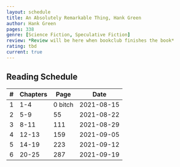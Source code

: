 ```yaml
---
layout: schedule
title: An Absolutely Remarkable Thing, Hank Green
author: Hank Green  
pages: 338  
genre: [Science Fiction, Speculative Fiction] 
review: *Review will be here when bookclub finishes the book*
rating: tbd
current: true
---
```


## Reading Schedule  

| # | Chapters | Page | Date | 
|-----|-----|-----|-----|
| 1 | 1-4 | 0 bitch | 2021-08-15 |
| 2 | 5-9 | 55 | 2021-08-22 |
| 3 | 8-11 | 111 | 2021-08-29 |
| 4 | 12-13 | 159 | 2021-09-05 |
| 5 | 14-19 | 223 | 2021-09-12 |
| 6 | 20-25 | 287 | 2021-09-19 |
